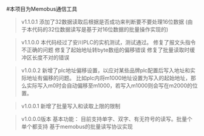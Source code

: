 #本项目为Memobus通信工具

>v1.1.0.1
添加了32数据读取后根据是否成功来判断要不要处理16位数据
(由于本代码的32位数据读写是基于对16位数据的批量操作实现的)

>v1.1.0.0
本代码经过了安川PLC的实机测试，测试通过。
修复了报文头指令不正确的问题
修复了起始地址转byte数组的偏移错误
修复了批量读取时缓冲区长度不对的错误

>v1.0.0.2
新增了plc地址偏移设置，以应对某些品牌plc配置后写入地址和实际地址有偏移的问题。
比如plc内将m1000地址设置为写入的起始地址，那么实际写入m0时会自动偏移至m1000，若写入m1000则会写在m2000的位置。

>v1.0.0.1
新增了批量写入和读取上限的限制

>v1.0.0.0版本
基本功能：
目前支持单字、双字、有无符号的读写。批量个单个都支持
基于memobus的批量读写协议实现